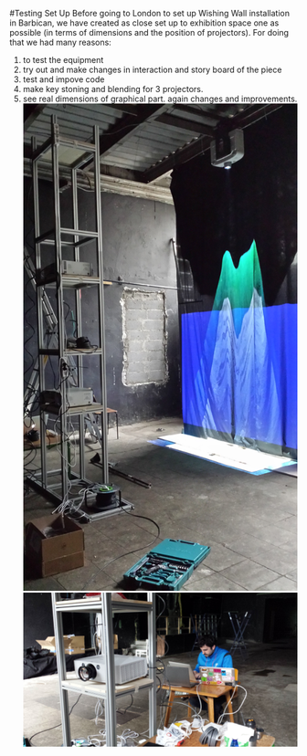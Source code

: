 #Testing Set Up
Before going to London to set up Wishing Wall installation in Barbican, we have created as close set up to exhibition space one as possible (in terms of dimensions and the position of projectors). For doing that we had many reasons:
1. to test the equipment
2. try out and make changes in interaction and story board of the piece
3. test and impove code
4. make key stoning and blending for 3 projectors.
5. see real dimensions of graphical part. again changes and improvements.
![Test Set Up](../project_images/projectors1.jpg "column of projectors")
![Test Set Up2](../project_images/MarSetUp.jpg "Mar programming")




